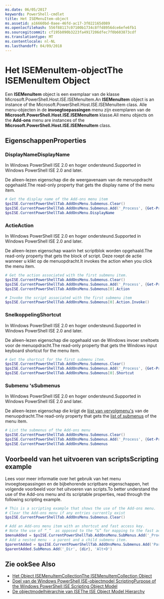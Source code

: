 ```yaml
---
ms.date: 06/05/2017
keywords: PowerShell-cmdlet
title: Het ISEMenuItem-object
ms.assetid: a16660bd-0aee-46fd-ac17-3f022165d089
ms.openlocfilehash: 556f88117c07100b1734c8ffd8956dce6efe6fb1
ms.sourcegitcommit: cf195b090b3223fa4917206dfec7f0b603873cdf
ms.translationtype: MT
ms.contentlocale: nl-NL
ms.lasthandoff: 04/09/2018
---
```

# <a name="the-isemenuitem-object"></a><span data-ttu-id="5f74d-103">Het ISEMenuItem-object</span><span class="sxs-lookup"><span data-stu-id="5f74d-103">The ISEMenuItem Object</span></span>

<span data-ttu-id="5f74d-104">Een **ISEMenuItem** object is een exemplaar van de klasse Microsoft.PowerShell.Host.ISE.ISEMenuItem.</span><span class="sxs-lookup"><span data-stu-id="5f74d-104">An **ISEMenuItem** object is an instance of the Microsoft.PowerShell.Host.ISE.ISEMenuItem class.</span></span> <span data-ttu-id="5f74d-105">Alle menu-objecten in de **invoegtoepassingen** menu zijn exemplaren van de **Microsoft.PowerShell.Host.ISE.ISEMenuItem** klasse.</span><span class="sxs-lookup"><span data-stu-id="5f74d-105">All menu objects on the **Add-ons** menu are instances of the **Microsoft.PowerShell.Host.ISE.ISEMenuItem** class.</span></span>

## <a name="properties"></a><span data-ttu-id="5f74d-106">Eigenschappen</span><span class="sxs-lookup"><span data-stu-id="5f74d-106">Properties</span></span>

### <a name="displayname"></a><span data-ttu-id="5f74d-107">DisplayName</span><span class="sxs-lookup"><span data-stu-id="5f74d-107">DisplayName</span></span>

<span data-ttu-id="5f74d-108">In Windows PowerShell ISE 2.0 en hoger ondersteund.</span><span class="sxs-lookup"><span data-stu-id="5f74d-108">Supported in Windows PowerShell ISE 2.0 and later.</span></span>

<span data-ttu-id="5f74d-109">De alleen-lezen eigenschap die de weergavenaam van de menuopdracht opgehaald.</span><span class="sxs-lookup"><span data-stu-id="5f74d-109">The read-only property that gets the display name of the menu item.</span></span>

```powershell
# Get the display name of the Add-ons menu item
$psISE.CurrentPowerShellTab.AddOnsMenu.Submenus.Clear()
$psISE.CurrentPowerShellTab.AddOnsMenu.Submenus.Add('_Process', {Get-Process}, 'Alt+P')
$psISE.CurrentPowerShellTab.AddOnsMenu.DisplayName
```

### <a name="action"></a><span data-ttu-id="5f74d-110">Actie</span><span class="sxs-lookup"><span data-stu-id="5f74d-110">Action</span></span>

<span data-ttu-id="5f74d-111">In Windows PowerShell ISE 2.0 en hoger ondersteund.</span><span class="sxs-lookup"><span data-stu-id="5f74d-111">Supported in Windows PowerShell ISE 2.0 and later.</span></span>

<span data-ttu-id="5f74d-112">De alleen-lezen eigenschap waarin het scriptblok worden opgehaald.</span><span class="sxs-lookup"><span data-stu-id="5f74d-112">The read-only property that gets the block of script.</span></span> <span data-ttu-id="5f74d-113">Deze roept de actie wanneer u klikt op de menuopdracht.</span><span class="sxs-lookup"><span data-stu-id="5f74d-113">It invokes the action when you click the menu item.</span></span>

```powershell
# Get the action associated with the first submenu item.
$psISE.CurrentPowerShellTab.AddOnsMenu.Submenus.Clear()
$psISE.CurrentPowerShellTab.AddOnsMenu.Submenus.Add('_Process', {Get-Process}, 'Alt+P')
$psISE.CurrentPowerShellTab.AddOnsMenu.Submenus[0].Action

# Invoke the script associated with the first submenu item
$psISE.CurrentPowerShellTab.AddOnsMenu.Submenus[0].Action.Invoke()
```

### <a name="shortcut"></a><span data-ttu-id="5f74d-114">Snelkoppeling</span><span class="sxs-lookup"><span data-stu-id="5f74d-114">Shortcut</span></span>

<span data-ttu-id="5f74d-115">In Windows PowerShell ISE 2.0 en hoger ondersteund.</span><span class="sxs-lookup"><span data-stu-id="5f74d-115">Supported in Windows PowerShell ISE 2.0 and later.</span></span>

<span data-ttu-id="5f74d-116">De alleen-lezen eigenschap die opgehaald van de Windows invoer sneltoets voor de menuopdracht.</span><span class="sxs-lookup"><span data-stu-id="5f74d-116">The read-only property that gets the Windows input keyboard shortcut for the menu item.</span></span>

```powershell
# Get the shortcut for the first submenu item.
$psISE.CurrentPowerShellTab.AddOnsMenu.Submenus.Clear()
$psISE.CurrentPowerShellTab.AddOnsMenu.Submenus.Add('_Process', {Get-Process}, 'Alt+P')
$psISE.CurrentPowerShellTab.AddOnsMenu.Submenus[0].Shortcut
```

### <a name="submenus"></a><span data-ttu-id="5f74d-117">Submenu 's</span><span class="sxs-lookup"><span data-stu-id="5f74d-117">Submenus</span></span>

<span data-ttu-id="5f74d-118">In Windows PowerShell ISE 2.0 en hoger ondersteund.</span><span class="sxs-lookup"><span data-stu-id="5f74d-118">Supported in Windows PowerShell ISE 2.0 and later.</span></span>

<span data-ttu-id="5f74d-119">De alleen-lezen eigenschap die krijgt de [lijst van vervolgmenu's](The-ISEMenuItemCollection-Object.md) van de menuopdracht.</span><span class="sxs-lookup"><span data-stu-id="5f74d-119">The read-only property that gets the [list of submenus](The-ISEMenuItemCollection-Object.md) of the menu item.</span></span>

```powershell
# List the submenus of the Add-ons menu
$psISE.CurrentPowerShellTab.AddOnsMenu.Submenus.Clear()
$psISE.CurrentPowerShellTab.AddOnsMenu.Submenus.Add('_Process', {Get-Process}, 'Alt+P')
$psISE.CurrentPowerShellTab.AddOnsMenu.Submenus
```

## <a name="scripting-example"></a><span data-ttu-id="5f74d-120">Voorbeeld van het uitvoeren van scripts</span><span class="sxs-lookup"><span data-stu-id="5f74d-120">Scripting example</span></span>

<span data-ttu-id="5f74d-121">Lees voor meer informatie over het gebruik van het menu invoegtoepassingen en de bijbehorende scriptbare eigenschappen, het volgende voorbeeld voor het uitvoeren van scripts.</span><span class="sxs-lookup"><span data-stu-id="5f74d-121">To better understand the use of the Add-ons menu and its scriptable properties, read through the following scripting example.</span></span>

```powershell
# This is a scripting example that shows the use of the Add-ons menu.
# Clear the Add-ons menu if any entries currently exist
$psISE.CurrentPowerShellTab.AddOnsMenu.Submenus.Clear()

# Add an Add-ons menu item with an shortcut and fast access key.
# Note the use of “_”  as opposed to the “&” for mapping to the fast access key letter for the menu item.
$menuAdded = $psISE.CurrentPowerShellTab.AddOnsMenu.SubMenus.Add('_Process', {Get-Process}, 'Alt+P')
# Add a nested menu - a parent and a child submenu item.
$parentAdded = $psISE.CurrentPowerShellTab.AddOnsMenu.Submenus.Add('Parent', $null, $null)
$parentAdded.SubMenus.Add('_Dir', {dir}, 'Alt+D')
```

## <a name="see-also"></a><span data-ttu-id="5f74d-122">Zie ook</span><span class="sxs-lookup"><span data-stu-id="5f74d-122">See Also</span></span>

- [<span data-ttu-id="5f74d-123">Het Object ISEMenuItemCollection</span><span class="sxs-lookup"><span data-stu-id="5f74d-123">The ISEMenuItemCollection Object</span></span>](The-ISEMenuItemCollection-Object.md)
- [<span data-ttu-id="5f74d-124">Doel van de Windows PowerShell ISE-objectmodel Scripting</span><span class="sxs-lookup"><span data-stu-id="5f74d-124">Purpose of the Windows PowerShell ISE Scripting Object Model</span></span>](Purpose-of-the-Windows-PowerShell-ISE-Scripting-Object-Model.md)
- [<span data-ttu-id="5f74d-125">De objectmodelhiërarchie van ISE</span><span class="sxs-lookup"><span data-stu-id="5f74d-125">The ISE Object Model Hierarchy</span></span>](The-ISE-Object-Model-Hierarchy.md)